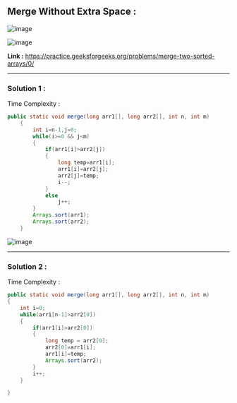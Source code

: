 ## Merge Without Extra Space :

![image](https://user-images.githubusercontent.com/23376002/174323176-e3e2dbfd-5600-449e-98de-dd69b823913d.png)

![image](https://user-images.githubusercontent.com/23376002/174323226-10d746f0-7121-45d7-8c4d-83184bafacd8.png)


**Link :** https://practice.geeksforgeeks.org/problems/merge-two-sorted-arrays/0/

-------------------------------------------------------------------------------------------------------------------------------------------------------
  
### Solution 1 :

Time Complexity :


```java
public static void merge(long arr1[], long arr2[], int n, int m) 
    {
        int i=n-1,j=0;
        while(i>=0 && j<m)
        {
            if(arr1[i]>arr2[j])
            {
                long temp=arr1[i];
                arr1[i]=arr2[j];
                arr2[j]=temp;
                i--;
            }
            else
                j++;
        }
        Arrays.sort(arr1);
        Arrays.sort(arr2);
    }
```

![image](https://user-images.githubusercontent.com/23376002/153550882-a633109d-267b-47e7-8999-41b48ee7211e.png)


-------------------------------------------------------------------------------------------------------------------------------------------------------
  
### Solution 2 :

Time Complexity :


```java
public static void merge(long arr1[], long arr2[], int n, int m) 
{
    int i=0;
    while(arr1[n-1]>arr2[0])
    {
        if(arr1[i]>arr2[0])
        {
            long temp = arr2[0];
            arr2[0]=arr1[i];
            arr1[i]=temp;
            Arrays.sort(arr2);
        }
        i++;
    }

}
```



